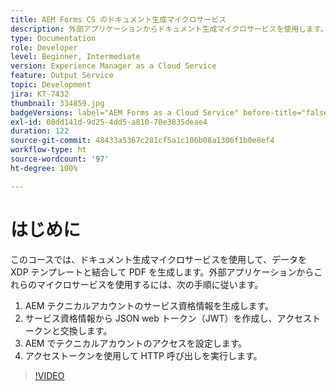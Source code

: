 ```yaml
---
title: AEM Forms CS のドキュメント生成マイクロサービス
description: 外部アプリケーションからドキュメント生成マイクロサービスを使用します。
type: Documentation
role: Developer
level: Beginner, Intermediate
version: Experience Manager as a Cloud Service
feature: Output Service
topic: Development
jira: KT-7432
thumbnail: 334859.jpg
badgeVersions: label="AEM Forms as a Cloud Service" before-title="false"
exl-id: 08dd141d-9d25-4dd5-a810-70e3835deae4
duration: 122
source-git-commit: 48433a5367c281cf5a1c106b08a1306f1b0e8ef4
workflow-type: ht
source-wordcount: '97'
ht-degree: 100%

---
```


# はじめに

このコースでは、ドキュメント生成マイクロサービスを使用して、データを XDP テンプレートと結合して PDF を生成します。外部アプリケーションからこれらのマイクロサービスを使用するには、次の手順に従います。

1. AEM テクニカルアカウントのサービス資格情報を生成します。
1. サービス資格情報から JSON web トークン（JWT）を作成し、アクセストークンと交換します。
1. AEM でテクニカルアカウントのアクセスを設定します。
1. アクセストークンを使用して HTTP 呼び出しを実行します。

>[!VIDEO](https://video.tv.adobe.com/v/342222?quality=12&learn=on&captions=jpn)
